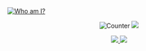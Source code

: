 <a href="https://github.com/sitiom?tab=repositories">
  <img align="center" src="https://svg-banners.vercel.app/api?type=rainbow&text1=sitiom%20&width=800&height=400" alt="Who am I?">
</a>

<p align="center">
    <img src="https://visitor-badge.laobi.icu/badge?page_id=sitiom.sitiom" alt="Counter"/>
    <a href="https://keybase.io/sitiom" alt="PGP Fingerprint">
        <img src="https://badgen.net/keybase/pgp/sitiom" />
    </a>
</p>

<p align="center">
    <a href="https://github.com/sitiom?tab=repositories" alt="sitiom's github stats">
        <img src="https://github-readme-stats.vercel.app/api?username=sitiom&show_icons=true&theme=nord&count_private=true" />
    </a>
    <a href="https://github.com/sitiom?tab=repositories" alt="sitiom's Top Languages">
        <img src="https://github-readme-stats.vercel.app/api/top-langs/?username=sitiom&theme=nord&hide=css,ruby,html&layout=compact" />
    </a>
</p>
